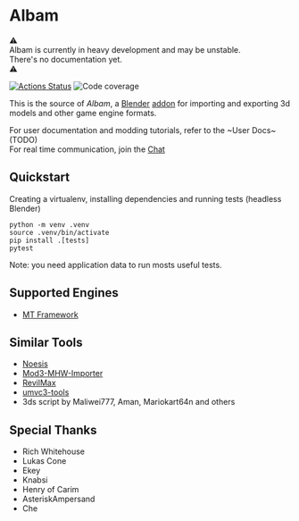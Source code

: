 # Albam

⚠️  
Albam is currently in heavy development and may be unstable.  
There's no documentation yet.  
⚠️  
<p align="left">
<a href="https://github.com/Brachi/albam/actions"><img alt="Actions Status" src="https://github.com/Brachi/albam/workflows/Test/badge.svg"></a>
<img alt="Code coverage" src="https://img.shields.io/endpoint?url=https://gist.githubusercontent.com/Brachi/879e4f106f38b080ff10d3f46e3336e6/raw/covbadge.json">
</p>

This is the source of _Albam_, a [Blender](https://blender.org) [addon](https://docs.blender.org/manual/en/latest/editors/preferences/addons.html) for importing and exporting 3d models and other game engine formats.   

For user documentation and modding tutorials, refer to the ~User Docs~ (TODO)  
For real time communication, join the [Chat](https://discord.gg/69sphky9UX)

## Quickstart

Creating a virtualenv, installing dependencies and running tests (headless Blender)  

```
python -m venv .venv
source .venv/bin/activate
pip install .[tests]
pytest
```
Note: you need application data to run mosts useful tests.

## Supported Engines

* [MT Framework](https://en.wikipedia.org/wiki/MT_Framework)


## Similar Tools

* [Noesis](https://richwhitehouse.com/index.php?content=inc_projects.php&showproject=91)
* [Mod3-MHW-Importer](https://github.com/AsteriskAmpersand/Mod3-MHW-Importer)
* [RevilMax](https://github.com/PredatorCZ/RevilMax])
* [umvc3-tools](https://github.com/tge-was-taken/umvc3-tools)
* 3ds script by Maliwei777, Aman, Mariokart64n and others

## Special Thanks

* Rich Whitehouse
* Lukas Cone
* Ekey
* Knabsi
* Henry of Carim
* AsteriskAmpersand
* Che
